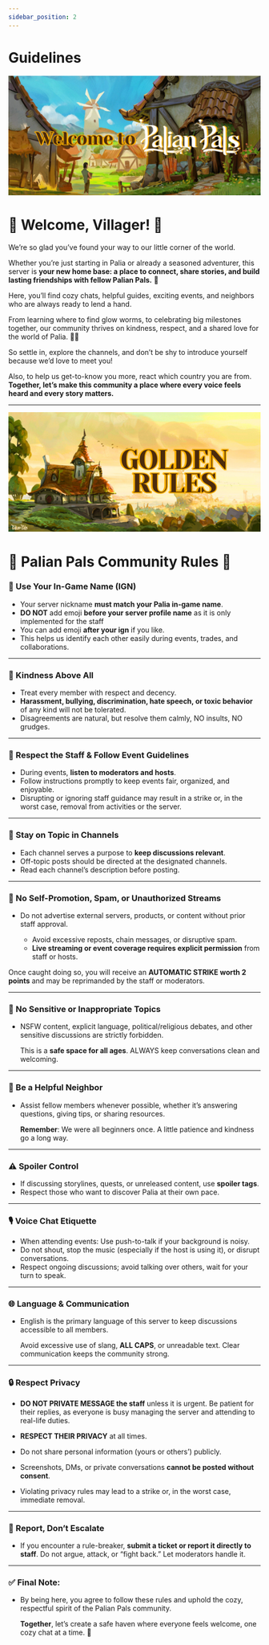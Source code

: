 ```yaml
---
sidebar_position: 2
---
```


# Guidelines

![Welcome](./img/welcome.png)  

# 🌿 Welcome, Villager! 🌿


We’re so glad you’ve found your way to our little corner of the world.

Whether you’re just starting in Palia or already a seasoned adventurer, this server is **your new home base: a place to connect, share stories, and build lasting friendships with fellow Palian Pals.** 💚

Here, you’ll find cozy chats, helpful guides, exciting events, and neighbors who are always ready to lend a hand. 

From learning where to find glow worms, to celebrating big milestones together, our community thrives on kindness, respect, and a shared love for the world of Palia. 🏡✨

So settle in, explore the channels, and don’t be shy to introduce yourself because we’d love to meet you!

Also, to help us get-to-know you more, react which country you are from.
**Together, let’s make this community a place where every voice feels heard and every story matters.**

---

![Rules](./img/rules.png)  



# 🌟 Palian Pals Community Rules 🌟


### 🌿 Use Your In-Game Name (IGN)
 - Your server nickname **must match your Palia in-game name**.
 - **DO NOT** add emoji **before your server profile name** as it is only implemented for the staff
 - You can add emoji **after your ign** if you like.
 - This helps us identify each other easily during events, trades, and collaborations.
 
---

### 💚 Kindness Above All
 - Treat every member with respect and decency.
 - **Harassment, bullying, discrimination, hate speech, or toxic behavior** of any kind will not be tolerated.
 - Disagreements are natural, but resolve them calmly, NO insults, NO grudges.
 
---

### 👥 Respect the Staff & Follow Event Guidelines
 - During events, **listen to moderators and hosts**.
 - Follow instructions promptly to keep events fair, organized, and enjoyable.
 - Disrupting or ignoring staff guidance may result in a strike or, in the worst case, removal from activities or the server.
 
---

### 🧭 Stay on Topic in Channels
 - Each channel serves a purpose to **keep discussions relevant**.
 - Off-topic posts should be directed at the designated channels.
 - Read each channel’s description before posting.
 
---

### 📵 No Self-Promotion, Spam, or Unauthorized Streams
 - Do not advertise external servers, products, or content without prior staff approval.

    - Avoid excessive reposts, chain messages, or disruptive spam.
    - **Live streaming or event coverage requires explicit permission** from staff or hosts. 

 Once caught doing so, you will receive an **AUTOMATIC STRIKE worth 2 points** and may be reprimanded by the staff or moderators.
 
---

### 🚫 No Sensitive or Inappropriate Topics
 - NSFW content, explicit language, political/religious debates, and other sensitive discussions are strictly forbidden.

    This is a **safe space for all ages**. ALWAYS keep conversations clean and welcoming.
	
---

### 🏡 Be a Helpful Neighbor
 - Assist fellow members whenever possible, whether it’s answering questions, giving tips, or sharing resources.

    **Remember**: We were all beginners once. A little patience and kindness go a long way.
	
---

### ⚠️ Spoiler Control
 - If discussing storylines, quests, or unreleased content, use **spoiler tags**.
 - Respect those who want to discover Palia at their own pace.
 
---

### 🎙️ Voice Chat Etiquette
 - When attending events: Use push-to-talk if your background is noisy.
 - Do not shout, stop the music (especially if the host is using it), or disrupt conversations.
 - Respect ongoing discussions; avoid talking over others, wait for your turn to speak.
 
---

### 🌐 Language & Communication
 - English is the primary language of this server to keep discussions accessible to all members.

    Avoid excessive use of slang, **ALL CAPS**, or unreadable text. Clear communication keeps the community strong.
	
---

### 🔒 Respect Privacy
 - **DO NOT PRIVATE MESSAGE the staff** unless it is urgent. Be patient for their replies, as everyone is busy managing the server and attending to real-life duties. 

 - **RESPECT THEIR PRIVACY** at all times.

 - Do not share personal information (yours or others’) publicly.

 - Screenshots, DMs, or private conversations **cannot be posted without consent**.

 - Violating privacy rules may lead to a strike or, in the worst case, immediate removal.
 
---

### 🚨 Report, Don’t Escalate
 - If you encounter a rule-breaker, **submit a ticket or report it directly to staff**.
Do not argue, attack, or “fight back.” Let moderators handle it.

---

### ✅ Final Note: 
- By being here, you agree to follow these rules and uphold the cozy, respectful spirit of the Palian Pals community.

    **Together**, let’s create a safe haven where everyone feels welcome, one cozy chat at a time. 🌱
